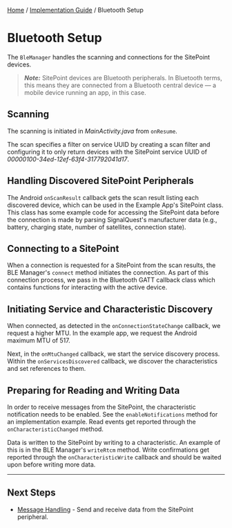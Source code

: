[Home](../index.md) / [Implementation Guide](B1_Implementation_Guide.md) / Bluetooth Setup

# Bluetooth Setup

The `BleManager` handles the scanning and connections for the SitePoint devices.

> **_Note:_** SitePoint devices are Bluetooth peripherals. In Bluetooth terms, this means they are connected from a Bluetooth central device — a mobile device running an app, in this case.

## Scanning

The scanning is initiated in _MainActivity.java_ from `onResume`.

The scan specifies a filter on service UUID by creating a scan filter and configuring it to only return devices with the SitePoint service UUID of _00000100-34ed-12ef-63f4-317792041d17_.

## Handling Discovered SitePoint Peripherals

The Android `onScanResult` callback gets the scan result listing each discovered device, which can be used in the Example App's SitePoint class. This class has some example code for accessing the SitePoint data before the connection is made by parsing SignalQuest's manufacturer data (e.g., battery, charging state, number of satellites, connection state).

## Connecting to a SitePoint

When a connection is requested for a SitePoint from the scan results, the BLE Manager's `connect` method initiates the connection. As part of this connection process, we pass in the Bluetooth GATT callback class which contains functions for interacting with the active device.

## Initiating Service and Characteristic Discovery

When connected, as detected in the `onConnectionStateChange` callback, we request a higher MTU. In the example app, we request the Android maximum MTU of 517.

Next, in the `onMtuChanged` callback, we start the service discovery process. Within the `onServicesDiscovered` callback, we discover the characteristics and set references to them.

## Preparing for Reading and Writing Data

In order to receive messages from the SitePoint, the characteristic notification needs to be enabled. See the `enableNotifications` method for an implementation example. Read events get reported through the `onCharacteristicChanged` method.

Data is written to the SitePoint by writing to a characteristic. An example of this is in the BLE Manager's `writeRtcm` method. Write confirmations get reported through the `onCharacteristicWrite` callback and should be waited upon before writing more data.

<hr>

## Next Steps

- [Message Handling](B4_Message_Handling.md) - Send and receive data from the SitePoint peripheral.
